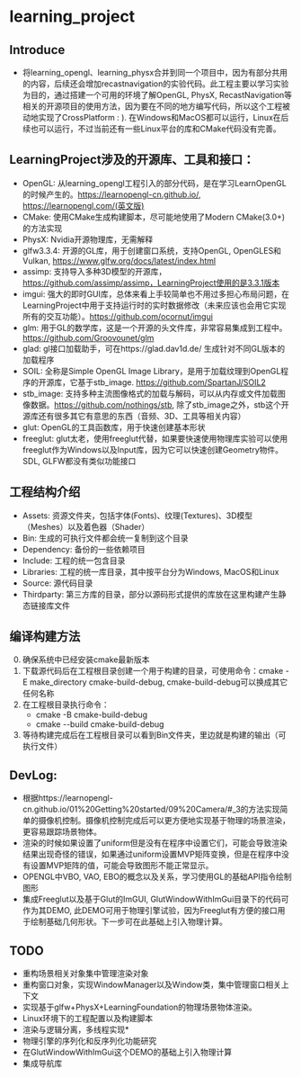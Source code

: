 # learning_project
 
 ## Introduce
 * 将learning_opengl、learning_physx合并到同一个项目中，因为有部分共用的内容，后续还会增加recastnavigation的实验代码。此工程主要以学习实验为目的，通过搭建一个可用的环境了解OpenGL, PhysX, RecastNavigation等相关的开源项目的使用方法，因为要在不同的地方编写代码，所以这个工程被动地实现了CrossPlatform : ). 在Windows和MacOS都可以运行，Linux在后续也可以运行，不过当前还有一些Linux平台的库和CMake代码没有完善。
 


 ## LearningProject涉及的开源库、工具和接口：
 - OpenGL: 从learning_opengl工程引入的部分代码，是在学习LearnOpenGL的时候产生的。https://learnopengl-cn.github.io/, https://learnopengl.com/(英文版)
 - CMake: 使用CMake生成构建脚本，尽可能地使用了Modern CMake(3.0+)的方法实现
 - PhysX: Nvidia开源物理库，无需解释
 - glfw3.3.4: 开源的GL库，用于创建窗口系统，支持OpenGL, OpenGLES和Vulkan, https://www.glfw.org/docs/latest/index.html
 - assimp: 支持导入多种3D模型的开源库， https://github.com/assimp/assimp，LearningProject使用的是3.3.1版本
 - imgui: 强大的即时GUI库，总体来看上手较简单也不用过多担心布局问题，在LearningProject中用于支持运行时的实时数据修改（未来应该也会用它实现所有的交互功能）。https://github.com/ocornut/imgui
 - glm: 用于GL的数学库，这是一个开源的头文件库，非常容易集成到工程中。https://github.com/Groovounet/glm
 - glad: gl接口加载助手，可在https://glad.dav1d.de/ 生成针对不同GL版本的加载程序
 - SOIL: 全称是Simple OpenGL Image Library，是用于加载纹理到OpenGL程序的开源库，它基于stb_image. https://github.com/SpartanJ/SOIL2
 - stb_image: 支持多种主流图像格式的加载与解码，可以从内存或文件加载图像数据。https://github.com/nothings/stb, 除了stb_image之外，stb这个开源库还有很多其它有意思的东西（音频、3D、工具等相关内容）
 - glut: OpenGL的工具函数库，用于快速创建基本形状
 - freeglut: glut太老，使用freeglut代替，如果要快速使用物理库实验可以使用freeglut作为Windows以及Input库，因为它可以快速创建Geometry物件。SDL, GLFW都没有类似功能接口


## 工程结构介绍
- Assets: 资源文件夹，包括字体(Fonts)、纹理(Textures)、3D模型（Meshes）以及着色器（Shader）
- Bin: 生成的可执行文件都会统一复制到这个目录
- Dependency: 备份的一些依赖项目
- Include: 工程的统一包含目录
- Libraries: 工程的统一库目录，其中按平台分为Windows, MacOS和Linux
- Source: 源代码目录
- Thirdparty: 第三方库的目录，部分以源码形式提供的库放在这里构建产生静态链接库文件

## 编译构建方法
0. 确保系统中已经安装cmake最新版本
1. 下载源代码后在工程根目录创建一个用于构建的目录，可使用命令：cmake -E make_directory cmake-build-debug, cmake-build-debug可以换成其它任何名称
2. 在工程根目录执行命令：
    - cmake -B cmake-build-debug
    - cmake --build cmake-build-debug
3. 等待构建完成后在工程根目录可以看到Bin文件夹，里边就是构建的输出（可执行文件）

## DevLog:
- 根据https://learnopengl-cn.github.io/01%20Getting%20started/09%20Camera/#_3的方法实现简单的摄像机控制。摄像机控制完成后可以更方便地实现基于物理的场景渲染，更容易跟踪场景物体。
- 渲染的时候如果设置了uniform但是没有在程序中设置它们，可能会导致渲染结果出现奇怪的错误，如果通过uniform设置MVP矩阵变换，但是在程序中没有设置MVP矩阵的值，可能会导致图形不能正常显示。
- OPENGL中VBO, VAO, EBO的概念以及关系，学习使用GL的基础API指令绘制图形
- 集成Freeglut以及基于Glut的ImGUI, GlutWindowWithImGui目录下的代码可作为其DEMO, 此DEMO可用于物理引擎试验，因为Freeglut有方便的接口用于绘制基础几何形状。下一步可在此基础上引入物理计算。

## TODO
* 重构场景相关对象集中管理渲染对象
* 重构窗口对象，实现WindowManager以及Window类，集中管理窗口相关上下文
* 实现基于glfw+PhysX+LearningFoundation的物理场景物体渲染。
* Linux环境下的工程配置以及构建脚本
* 渲染与逻辑分离，多线程实现*
* 物理引擎的序列化和反序列化功能研究
* 在GlutWindowWithImGui这个DEMO的基础上引入物理计算
* 集成导航库
